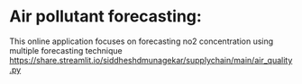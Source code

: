 # Air pollutant forecasting: 
This online application focuses on forecasting no2 concentration using multiple forecasting technique
https://share.streamlit.io/siddheshdmunagekar/supplychain/main/air_quality.py
